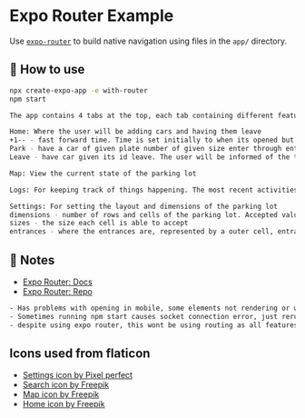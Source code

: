 # Expo Router Example

Use [`expo-router`](https://expo.github.io/router) to build native navigation using files in the `app/` directory.

## 🚀 How to use

```sh
npx create-expo-app -e with-router
npm start

The app contains 4 tabs at the top, each tab containing different features. The tabs from left to right are Home, Map, Logs and Settings.

Home: Where the user will be adding cars and having them leave
+1-- - fast forward time. Time is set initially to when its opened but doesnt progress in real time
Park - have a car of given plate number of given size enter through entrance
Leave - have car given its id leave. The user will be informed of the total fee it owes.

Map: View the current state of the parking lot

Logs: For keeping track of things happening. The most recent activities are presented at top

Settings: For setting the layout and dimensions of the parking lot
dimensions - number of rows and cells of the parking lot. Accepted values inclusive, 1-9
sizes - the size each cell is able to accept
entrances - where the entrances are, represented by a outer cell, entrances are station by the cell
```

## 📝 Notes

- [Expo Router: Docs](https://expo.github.io/router)
- [Expo Router: Repo](https://github.com/expo/router)

```sh
- Has problems with opening in mobile, some elements not rendering or working properly
- Sometimes running npm start causes socket connection error, just rerun if this happens
- despite using expo router, this wont be using routing as all features are in one page
```

## Icons used from flaticon

- [Settings icon by Pixel perfect](https://www.flaticon.com/free-icons/settings)
- [Search icon by Freepik](https://www.flaticon.com/free-icons/search)
- [Map icon by Freepik](https://www.flaticon.com/free-icons/map)
- [Home icon by Freepik](https://www.flaticon.com/free-icons/home-button)
